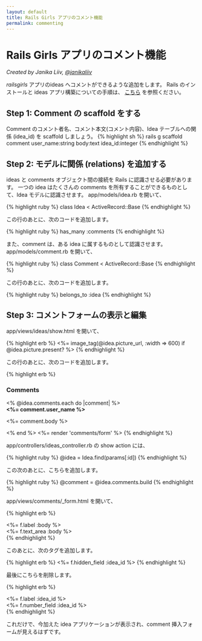 ```yaml
---
layout: default
title: Rails Girls アプリのコメント機能
permalink: commenting
---
```

# Rails Girls アプリのコメント機能
*Created by Janika Liiv, [@janikaliiv](https://twitter.com/janikaliiv)*

*railsgirls* アプリのideas へコメントができるような追加をします。
Rails のインストールと ideas アプリ構築についての手順は、 [こちら](/app) を参照ください。

## Step 1: Comment の scaffold をする

Comment のコメント者名、コメント本文(コメント内容)、Idea テーブルへの関係 (idea_id) を scaffold しましょう。
{% highlight sh %}
rails g scaffold comment user_name:string body:text idea_id:integer
{% endhighlight %}

## Step 2: モデルに関係 (relations) を追加する

ideas と comments オブジェクト間の接続を Rails に認識させる必要があります。
一つの idea はたくさんの comments を所有することができるものとして、Idea モデルに認識させます。
app/models/idea.rb を開いて、

{% highlight ruby %}
class Idea < ActiveRecord::Base
{% endhighlight %}

この行のあとに、次のコードを追加します。

{% highlight ruby %}
has_many :comments
{% endhighlight %}

また、comment は、ある idea に属するものとして認識させます。
app/models/comment.rb を開いて、

{% highlight ruby %}
class Comment < ActiveRecord::Base
{% endhighlight %}

この行のあとに、次のコードを追加します。

{% highlight ruby %}
belongs_to :idea
{% endhighlight %}

## Step 3: コメントフォームの表示と編集

app/views/ideas/show.html を開いて、

{% highlight erb %}
<%= image_tag(@idea.picture_url, :width => 600) if @idea.picture.present? %>
{% endhighlight %}

この行のあとに、次のコードを追加します。

{% highlight erb %}
<h3>Comments</h3>
<% @idea.comments.each do |comment| %>
  <div>
    <strong><%= comment.user_name %></strong>
    <br />
    <p><%= comment.body %></p>
  </div>
<% end %>
<%= render 'comments/form' %>
{% endhighlight %}

app/controllers/ideas_controller.rb の show action には、

{% highlight ruby %}
@idea = Idea.find(params[:id])
{% endhighlight %}

この次のあとに、こちらを追加します。

{% highlight ruby %}
@comment = @idea.comments.build
{% endhighlight %}

app/views/comments/_form.html を開いて、

{% highlight erb %}
  <div class="field">
    <%= f.label :body %><br />
    <%= f.text_area :body %>
  </div>
{% endhighlight %}

このあとに、次のタグを追加します。

{% highlight erb %}
<%= f.hidden_field :idea_id %>
{% endhighlight %}

最後にこちらを削除します。

{% highlight erb %}
<div class="field">
  <%= f.label :idea_id %><br>
  <%= f.number_field :idea_id %>
</div>
{% endhighlight %}

これだけで、今加えた idea アプリケーションが表示され、comment 挿入フォームが見えるはずです。
